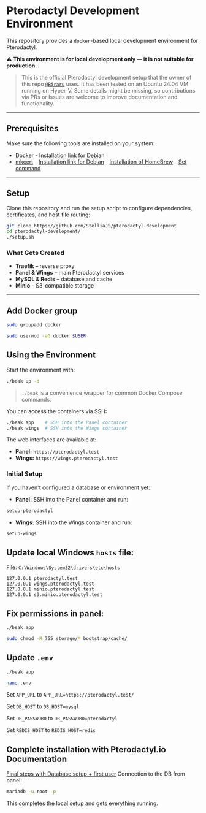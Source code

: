 # Pterodactyl Development Environment

This repository provides a `docker`-based local development environment for Pterodactyl.

**⚠️ This environment is for local development only — it is not suitable for production.**

> This is the official Pterodactyl development setup that the owner of this repo [`@Biraru`](https://github.com/Biraru) uses. It has been tested on an Ubuntu 24.04 VM running on Hyper-V. Some details might be missing, so contributions via PRs or Issues are welcome to improve documentation and functionality.

---

## Prerequisites

Make sure the following tools are installed on your system:

* [Docker](https://docker.io) - [Installation link for Debian](https://docs.docker.com/engine/install/debian/#install-using-the-repository)
* [mkcert](https://github.com/FiloSottile/mkcert) - [Installation link for Debian](https://github.com/FiloSottile/mkcert?tab=readme-ov-file#linux) - [Installation of HomeBrew](https://brew.sh/) - [Set command](https://docs.brew.sh/Homebrew-on-Linux)

---

## Setup

Clone this repository and run the setup script to configure dependencies, certificates, and host file routing:

```bash
git clone https://github.com/StelliaJS/pterodactyl-development
cd pterodactyl-development/
./setup.sh
```

### What Gets Created

* **Traefik** – reverse proxy
* **Panel & Wings** – main Pterodactyl services
* **MySQL & Redis** – database and cache
* **Minio** – S3-compatible storage

---

## Add Docker group
```bash
sudo groupadd docker
```

```bash
sudo usermod -aG docker $USER
```

## Using the Environment

Start the environment with:

```bash
./beak up -d
```

> `./beak` is a convenience wrapper for common Docker Compose commands.

You can access the containers via SSH:

```bash
./beak app    # SSH into the Panel container
./beak wings  # SSH into the Wings container
```

The web interfaces are available at:

* **Panel:** `https://pterodactyl.test`
* **Wings:** `https://wings.pterodactyl.test`

### Initial Setup

If you haven't configured a database or environment yet:

* **Panel:** SSH into the Panel container and run:

```bash
setup-pterodactyl
```

* **Wings:** SSH into the Wings container and run:

```bash
setup-wings
```

## Update local Windows `hosts` file:

File: `C:\Windows\System32\drivers\etc\hosts`
```
127.0.0.1 pterodactyl.test
127.0.0.1 wings.pterodactyl.test
127.0.0.1 minio.pterodactyl.test
127.0.0.1 s3.minio.pterodactyl.test
```

## Fix permissions in panel:
```bash
./beak app
```

```bash
sudo chmod -R 755 storage/* bootstrap/cache/
```

## Update `.env`
```bash
./beak app
```

```bash
nano .env
```

Set `APP_URL` to `APP_URL=https://pterodactyl.test/`

Set `DB_HOST` to `DB_HOST=mysql`

Set `DB_PASSWORD` to `DB_PASSWORD=pterodactyl`

Set `REDIS_HOST` to `REDIS_HOST=redis`

## Complete installation with Pterodactyl.io Documentation
[Final steps with Database setup + first user](https://pterodactyl.io/panel/1.0/getting_started.html#installation)
Connection to the DB from panel: 
```bash
mariadb -u root -p
```

This completes the local setup and gets everything running.
